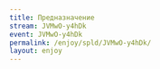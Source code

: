 ```yaml
---
title: Предназначение
stream: JVMwO-y4hDk
event: JVMwO-y4hDk
permalink: /enjoy/spld/JVMwO-y4hDk/
layout: enjoy
---
```

